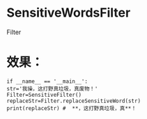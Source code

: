 # SensitiveWordsFilter
Filter

# 效果：
    if __name__ == '__main__':
    str='我操，这打野真垃圾，真废物！'
    Filter=SensitiveFilter()
    replaceStr=Filter.replaceSensitiveWord(str)
    print(replaceStr) #  **，这打野真垃圾，真**！
